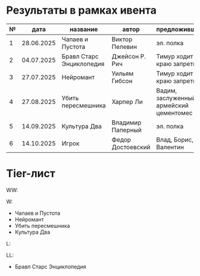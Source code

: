# Результаты в рамках ивента

| № | дата       | название                  | автор              | предложивший                                | Оценка |
|---|------------|---------------------------|--------------------|---------------------------------------------|--------|
| 1 | 28.06.2025 | Чапаев и Пустота          | Виктор Пелевин     | эл. полка                                   | W |
| 2 | 04.07.2025 | Бравл Старс Энциклопедия  | Джейсон Р. Рич     | Тимур ходит по краю запретки                | LL |
| 3 | 27.07.2025 | Нейромант                 | Уильям Гибсон      | Тимур ходит по краю запретки                | W |
| 4 | 27.08.2025 | Убить пересмешника        | Харпер Ли          | Вадим, заслуженный армейский цементомес     | W |
| 5 | 14.09.2025 | Культура Два              | Владимир Паперный  | эл. полка                                   | W |
| 6 | 14.10.2025 | Игрок                     | Федор Достоевский  | Влад, Борис, Валентин                                 | |

# Tier-лист

WW:

W:
  - Чапаев и Пустота
  - Нейромант
  - Убить пересмешника
  - Культура Два

L:

LL:
  - Бравл Старс Энциклопедия